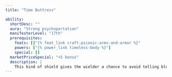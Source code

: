 ```yaml
---
title: "Time Buttress"

ability:
  shortDesc: ""
  aura: "Strong psychoportation"
  manifesterLevel: "17th"
  prerequisites:
    feats: []"{% feat_link craft-psionic-arms-and-armor %}"
    powers: ["{% power_link timeless-body %}"]
    special: []
  marketPriceSpecial: "+5 bonus"
  description: |
    This kind of shield gives the wielder a chance to avoid telling blows by using time itself as a shield. Once per day, the wielder can use {% power_link timeless-body %} as though manifesting the power.
---
```

